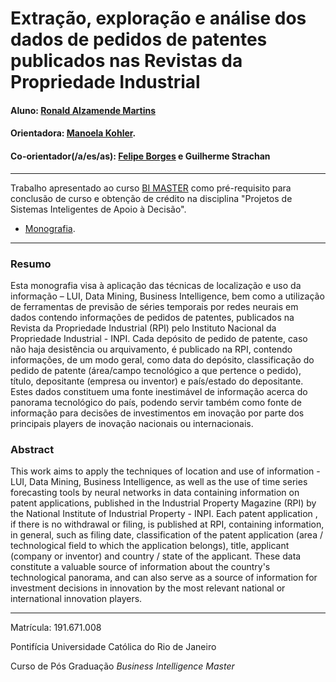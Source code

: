 
# Extração, exploração e análise dos dados de pedidos de patentes publicados nas Revistas da Propriedade Industrial

#### Aluno: [Ronald Alzamende Martins](https://github.com/ronaldlm)
#### Orientadora: [Manoela Kohler](https://github.com/manoelakohler).
#### Co-orientador(/a/es/as): [Felipe Borges](https://github.com/FelipeBorgesC) e Guilherme Strachan

---

Trabalho apresentado ao curso [BI MASTER](https://ica.puc-rio.ai/bi-master) como pré-requisito para conclusão de curso e obtenção de crédito na disciplina "Projetos de Sistemas Inteligentes de Apoio à Decisão".

- [Monografia](https://github.com/ronaldlm/projeto-final-bimaster/commit/1a92a3ed937815281895b00ab4a1abeb107427b9). 

---

### Resumo

Esta monografia visa à aplicação das técnicas de localização e uso da informação – LUI, Data Mining, Business Intelligence, bem como a utilização de ferramentas de previsão de séries temporais por redes neurais em dados contendo informações de pedidos de patentes, publicados na Revista da Propriedade Industrial (RPI) pelo Instituto Nacional da Propriedade Industrial - INPI. Cada depósito de pedido de patente, caso não haja desistência ou arquivamento, é publicado na RPI, contendo informações, de um modo geral, como data do depósito, classificação do pedido de patente (área/campo tecnológico a que pertence o pedido), título, depositante (empresa ou inventor) e país/estado do depositante. Estes dados constituem uma fonte inestimável de informação acerca do panorama tecnológico do país, podendo servir também como fonte de informação para decisões de investimentos em inovação por parte dos principais players de inovação nacionais ou internacionais. 

### Abstract 

This work aims to apply the techniques of location and use of information - LUI, Data Mining, Business Intelligence, as well as the use of time series forecasting tools by neural networks in data containing information on patent applications, published in the Industrial Property Magazine (RPI) by the National Institute of Industrial Property - INPI. Each patent application , if there is no withdrawal or filing, is published at RPI, containing information, in general, such as filing date, classification of the patent application (area / technological field to which the application belongs), title, applicant (company or inventor) and country / state of the applicant. These data constitute a valuable source of information about the country's technological panorama, and can also serve as a source of information for investment decisions in innovation by the most relevant national or international innovation players.

---

Matrícula: 191.671.008

Pontifícia Universidade Católica do Rio de Janeiro

Curso de Pós Graduação *Business Intelligence Master*
